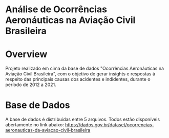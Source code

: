 # Análise de Ocorrências Aeronáuticas na Aviação Civil Brasileira

# Overview
Projeto realizado em cima da base de dados "Ocorrências Aeronáuticas na Aviação Civil Brasileira", com o objetivo de gerar insights e respostas à respeito das principais causas dos acidentes e indidentes, durante o período de 2012 a 2021.

# Base de Dados
A base de dados é distribuídas entre 5 arquivos. Todos estão disponíveis abertamente no link abaixo:
https://dados.gov.br/dataset/ocorrencias-aeronauticas-da-aviacao-civil-brasileira

